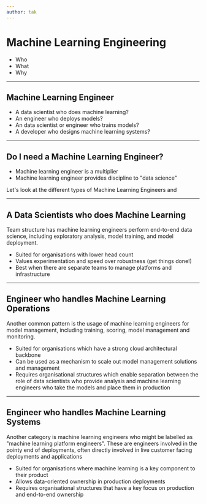 ```yaml
---
author: tak
---
```


<!-- slides 001-what-is-mleng.md -->

# Machine Learning Engineering

* Who
* What
* Why

---

## Machine Learning Engineer

* A data scientist who does machine learning?
* An engineer who deploys models?
* An data scientist or engineer who trains models?
* A developer who designs machine learning systems?

---

## Do I need a Machine Learning Engineer?

* Machine learning engineer is a multiplier
* Machine learning engineer provides discipline to "data science"

Let's look at the different types of Machine Learning Engineers and 

---

## A Data Scientists who does Machine Learning

Team structure has machine learning engineers perform end-to-end data science, including exploratory analysis, model training, and model deployment. 

* Suited for organisations with lower head count
* Values experimentation and speed over robustness (get things done!)
* Best when there are separate teams to manage platforms and infrastructure

---

## Engineer who handles Machine Learning Operations

Another common pattern is the usage of machine learning engineers for model management, including training, scoring, model management and monitoring. 

* Suited for organisations which have a strong cloud architectural backbone
* Can be used as a mechanism to scale out model management solutions and management
* Requires organisational structures which enable separation between the role of data scientists who provide analysis and machine learning engineers who take the models and place them in production

---

## Engineer who handles Machine Learning Systems

Another category is machine learning engineers who might be labelled as "machine learning platform engineers". These are engineers involved in the pointy end of deployments, often directly involved in live customer facing deployments and applications

* Suited for organisations where machine learning is a key component to their product
* Allows data-oriented ownership in production deployments
* Requires organisational structures that have a key focus on production and end-to-end ownership